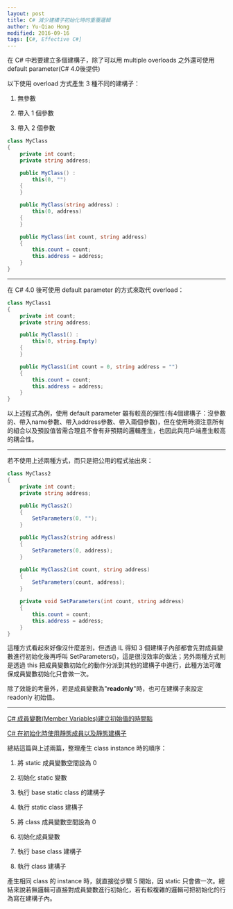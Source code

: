```yaml
---
layout: post
title: C# 減少建構子初始化時的重覆邏輯
author: Yu-Qiao Hong
modified: 2016-09-16
tags: [C#, Effective C#]
---
```


在 C# 中若要建立多個建構子，除了可以用 multiple overloads 之外還可使用 default parameter(C# 4.0後提供)

以下使用 overload 方式產生 3 種不同的建構子：

1. 無參數

2. 帶入 1 個參數

3. 帶入 2 個參數

~~~csharp
class MyClass
{
    private int count;
    private string address;

    public MyClass() :
        this(0, "")
    {
    }

    public MyClass(string address) :
        this(0, address)
    {
    }

    public MyClass(int count, string address)
    {
        this.count = count;
        this.address = address;
    }
}
~~~

----------

在 C# 4.0 後可使用 default parameter 的方式來取代 overload：

~~~csharp
class MyClass1
{
    private int count;
    private string address;

    public MyClass1() :
        this(0, string.Empty)
    {
    }

    public MyClass1(int count = 0, string address = "")
    {
        this.count = count;
        this.address = address;
    }
}
~~~

以上述程式為例，使用 default parameter 雖有較高的彈性(有4個建構子：沒參數的、帶入name參數、帶入address參數、帶入兩個參數)，但在使用時須注意所有的組合以及預設值皆需合理且不會有非預期的邏輯產生，也因此與用戶端產生較高的耦合性。

----------

若不使用上述兩種方式，而只是把公用的程式抽出來：

~~~csharp
class MyClass2
{
    private int count;
    private string address;

    public MyClass2() 
    {
        SetParameters(0, "");
    }

    public MyClass2(string address)
    {
        SetParameters(0, address);
    }

    public MyClass2(int count, string address)
    {
        SetParameters(count, address);
    }

    private void SetParameters(int count, string address)
    {
        this.count = count;
        this.address = address;
    }
}
~~~

這種方式看起來好像沒什麼差別，但透過 IL 得知 3 個建構子內部都會先對成員變數進行初始化後再呼叫 SetParameters()，這是很沒效率的做法；另外兩種方式則是透過 this 把成員變數初始化的動作分派到其他的建構子中進行，此種方法可確保成員變數初始化只會做一次。

除了效能的考量外，若是成員變數為"**readonly**"時，也可在建構子來設定 readonly 初始值。

----------

[C# 成員變數(Member Variables)建立初始值的時間點](http://yu-qiao-hong.github.io//2016/08/07/CSharp_Effective_Item12.html)

[C# 在初始化時使用靜態成員以及靜態建構子](http://yu-qiao-hong.github.io/2016/09/12/CSharp_Effective_Item13.html)

總結這篇與上述兩篇，整理產生 class instance 時的順序：

1. 將 static 成員變數空間設為 0

2. 初始化 static 變數

3. 執行 base static class 的建構子

4. 執行 static class 建構子

5. 將 class 成員變數空間設為 0

6. 初始化成員變數

7. 執行 base class 建構子

8. 執行 class 建構子

產生相同 class 的 instance 時，就直接從步驟 5 開始，因 static 只會做一次。總結來說若無邏輯可直接對成員變數進行初始化，若有較複雜的邏輯可把初始化的行為寫在建構子內。